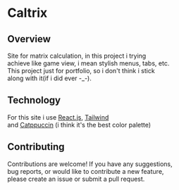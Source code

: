 # Caltrix 

## Overview

Site for matrix calculation, in this project i trying    
achieve like game view, i mean stylish  menus, tabs, etc.    
This project just for portfolio, so i don't think i stick    
along with it(if i did ever -_-).

## Technology

For this site i use [React.js](https://react.dev/), [Tailwind](https://tailwindcss.com/)     
and [Catppuccin](https://tailwindcss.catppuccin.com/) (i think it's the best color palette)

## Contributing

Contributions are welcome! If you have any suggestions,    
bug reports, or would like to contribute a new feature,    
please create an issue or submit a pull request.

